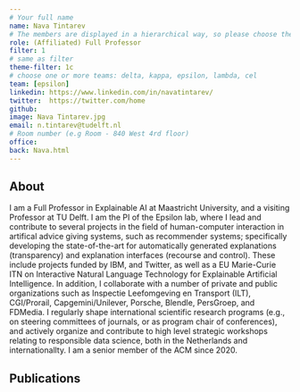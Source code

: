 ```yaml
---
# Your full name 
name: Nava Tintarev
# The members are displayed in a hierarchical way, so please choose the role (e.g. Full Professor, Assistant Professor etc) and filter number (e.g. 1, 2, 3) from this list:
role: (Affiliated) Full Professor
filter: 1
# same as filter
theme-filter: 1c
# choose one or more teams: delta, kappa, epsilon, lambda, cel
team: [epsilon]
linkedin: https://www.linkedin.com/in/navatintarev/
twitter:  https://twitter.com/home
github: 
image: Nava Tintarev.jpg
email: n.tintarev@tudelft.nl
# Room number (e.g Room - 840 West 4rd floor)
office: 
back: Nava.html
---
```


## About
I am a Full Professor in Explainable AI at Maastricht University, and a visiting Professor at TU Delft.
I am the PI of the Epsilon lab, where I lead and contribute to several projects in the field of human-computer interaction in artifical advice giving systems, such as recommender systems; specifically developing the state-of-the-art for automatically generated explanations (transparency) and explanation interfaces (recourse and control). These include projects funded by IBM, and Twitter, as well as a EU Marie-Curie ITN on Interactive Natural Language Technology for Explainable Artificial Intelligence. In addition, I collaborate with a number of private and public organizations such as Inspectie Leefomgeving en Transport (ILT), CGI/Prorail, Capgemini/Unilever, Porsche, Blendle, PersGroep, and FDMedia. I regularly shape international scientific research programs (e.g., on steering committees of journals, or as program chair of conferences), and actively organize and contribute to high level strategic workshops relating to responsible data science, both in the Netherlands and internationallty. I am a senior member of the ACM since 2020. 


## Publications

[comment]: <> (You don't have to write anything here, it will be automatically filled. )


